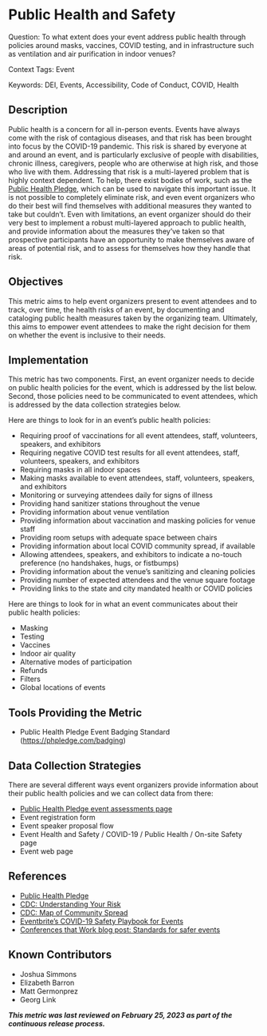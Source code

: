 # Public Health and Safety

Question: To what extent does your event address public health through policies around masks, vaccines, COVID testing, and in infrastructure such as ventilation and air purification in indoor venues?

Context Tags: Event

Keywords: DEI, Events, Accessibility, Code of Conduct, COVID, Health

## Description
Public health is a concern for all in-person events. Events have always come with the risk of contagious diseases, and that risk has been brought into focus by the COVID-19 pandemic. This risk is shared by everyone at and around an event, and is particularly exclusive of people with disabilities, chronic illness, caregivers, people who are otherwise at high risk, and those who live with them. Addressing that risk is a multi-layered problem that is highly context dependent. To help, there exist bodies of work, such as the [Public Health Pledge](https://publichealthpledge.com/), which can be used to navigate this important issue. It is not possible to completely eliminate risk, and even event organizers who do their best will find themselves with additional measures they wanted to take but couldn’t. Even with limitations, an event organizer should do their very best to implement a robust multi-layered approach to public health, and provide information about the measures they’ve taken so that prospective participants have an opportunity to make themselves aware of areas of potential risk, and to assess for themselves how they handle that risk.

## Objectives

This metric aims to help event organizers present to event attendees and to track, over time, the health risks of an event, by documenting and cataloging public health measures taken by the organizing team. Ultimately, this aims to empower event attendees to make the right decision for them on whether the event is inclusive to their needs.

## Implementation

This metric has two components. First, an event organizer needs to decide on public health policies for the event, which is addressed by the list below. Second, those policies need to be communicated to event attendees, which is addressed by the data collection strategies below. 

Here are things to look for in an event’s public health policies:

- Requiring proof of vaccinations for all event attendees, staff, volunteers, speakers, and exhibitors
- Requiring negative COVID test results for all event attendees, staff, volunteers, speakers, and exhibitors
- Requiring masks in all indoor spaces
- Making masks available to event attendees, staff, volunteers, speakers, and exhibitors
- Monitoring or surveying attendees daily for signs of illness
- Providing hand sanitizer stations throughout the venue
- Providing information about venue ventilation
- Providing information about vaccination and masking policies for venue staff
- Providing room setups with adequate space between chairs
- Providing information about local COVID community spread, if available
- Allowing attendees, speakers, and exhibitors to indicate a no-touch preference (no handshakes, hugs, or fistbumps)
- Providing information about the venue’s sanitizing and cleaning policies 
- Providing number of expected attendees and the venue square footage
- Providing links to the state and city mandated health or COVID policies 

Here are things to look for in what an event communicates about their public health policies:

- Masking 
- Testing
- Vaccines
- Indoor air quality
- Alternative modes of participation
- Refunds
- Filters
- Global locations of events

## Tools Providing the Metric
- Public Health Pledge Event Badging Standard (https://phpledge.com/badging)

## Data Collection Strategies
There are several different ways event organizers provide information about their public health policies and we can collect data from there:

- [Public Health Pledge event assessments page](https://github.com/phpledge/badging)
- Event registration form
- Event speaker proposal flow
- Event Health and Safety / COVID-19 / Public Health / On-site Safety page
- Event web page

## References
- [Public Health Pledge](https://publichealthpledge.com/)
- [CDC: Understanding Your Risk](https://www.cdc.gov/coronavirus/2019-ncov/your-health/understanding-risk.html)
- [CDC: Map of Community Spread](https://covid.cdc.gov/covid-data-tracker/#county-view?list_select_state=all_states&list_select_county=all_counties&data-type=CommunityLevels)
- [Eventbrite’s COVID-19 Safety Playbook for Events](https://www.eventbrite.ie/l/covid19-event-safety/) 
- [Conferences that Work blog post: Standards for safer events](https://www.conferencesthatwork.com/index.php/event-design/2023/02/standards-for-safer-events/)

## Known Contributors
- Joshua Simmons
- Elizabeth Barron
- Matt Germonprez
- Georg Link

***This metric was last reviewed on February 25, 2023 as part of the continuous release process.***
